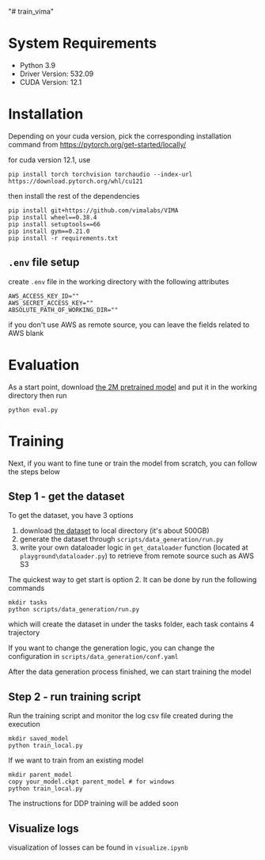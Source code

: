 "# train_vima" 

# System Requirements

- Python 3.9
- Driver Version: 532.09       
- CUDA Version: 12.1

# Installation

Depending on your cuda version, pick the corresponding installation command from
https://pytorch.org/get-started/locally/

for cuda version 12.1, use

```
pip install torch torchvision torchaudio --index-url https://download.pytorch.org/whl/cu121
```

then install the rest of the dependencies

```
pip install git+https://github.com/vimalabs/VIMA
pip install wheel==0.38.4
pip install setuptools==66
pip install gym==0.21.0
pip install -r requirements.txt
```

## `.env` file setup

create `.env` file in the working directory with the following attributes

```
AWS_ACCESS_KEY_ID=""
AWS_SECRET_ACCESS_KEY=""
ABSOLUTE_PATH_OF_WORKING_DIR=""
```

if you don't use AWS as remote source, you can leave the fields related to AWS blank


# Evaluation

As a start point, download [the 2M pretrained model](https://huggingface.co/VIMA/VIMA/resolve/main/2M.ckpt) and put it in the working directory then run 

```
python eval.py
```

# Training

Next, if you want to fine tune or train the model from scratch, you can follow the steps below

## Step 1 - get the dataset

To get the dataset, you have 3 options

1. download [the dataset](https://huggingface.co/datasets/VIMA/VIMA-Data) to local directory (it's about 500GB)
2. generate the dataset through `scripts/data_generation/run.py`
3. write your own dataloader logic in `get_dataloader` function (located at `playground\dataloader.py`) to retrieve from remote source such as AWS S3 

The quickest way to get start is option 2. It can be done by run the following commands 
```
mkdir tasks
python scripts/data_generation/run.py
```
which will create the dataset in under the tasks folder, each task contains 4 trajectory

If you want to change the generation logic, you can change the configuration in `scripts/data_generation/conf.yaml`

After the data generation process finished, we can start training the model

## Step 2 - run training script

Run the training script and monitor the log csv file created during the execution

```
mkdir saved_model
python train_local.py
```

If we want to train from an existing model
```
mkdir parent_model
copy your_model.ckpt parent_model # for windows
python train_local.py
```
The instructions for DDP training will be added soon

## Visualize logs

visualization of losses can be found in `visualize.ipynb`